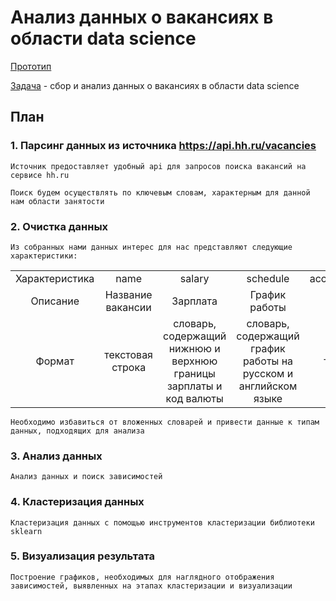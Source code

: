 # Анализ данных о вакансиях в области data science

[Прототип](https://github.com/rufous86/hh_api/blob/main/hh_api.ipynb)

<u>Задача</u> - сбор и анализ данных о вакансиях в области data science

## План
### 1. Парсинг данных из источника https://api.hh.ru/vacancies

    Источник предоставляет удобный api для запросов поиска вакансий на сервисе hh.ru
    
    Поиск будем осуществлять по ключевым словам, характерным для данной нам области занятости

### 2. Очистка данных
    
    Из собранных нами данных интерес для нас представляют следующие характеристики:
    
|  |  |  |  |  |  |  |
|:---:|:---:|:---:|:---:|:---:|:---:|:---:|
|Характеристика|name|salary|schedule|accept_temporary|area|published_at|
|Описание|Название вакансии|Зарплата|График работы|Временная работа|Район|Дата публикации|
|Формат|текстовая строка|словарь, содержащий нижнюю и <br>верхнюю границы зарплаты и код валюты|словарь, содержащий график работы на русском и английском языке|тип boolean|словарь, содержащий id и название населенного пункта и url вакансии|формат даты|

    Необходимо избавиться от вложенных словарей и привести данные к типам данных, подходящих для анализа

### 3. Анализ данных

    Анализ данных и поиск зависимостей

### 4. Кластеризация данных

    Кластеризация данных с помощью инструментов кластеризации библиотеки sklearn

### 5. Визуализация результата

    Построение графиков, необходимых для наглядного отображения зависимостей, выявленных на этапах кластеризации и визуализации
